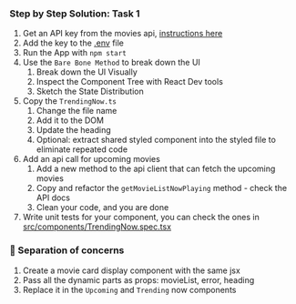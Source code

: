 ### Step by Step Solution: Task 1

1. Get an API key from the movies api, [instructions here](https://developers.themoviedb.org/3)
2. Add the key to the [.env](.env) file
3. Run the App with `npm start`
4. Use the `Bare Bone Method` to break down the UI
   1. Break down the UI Visually
   2. Inspect the Component Tree with React Dev tools
   3. Sketch the State Distribution
5. Copy the `TrendingNow.ts`
   1. Change the file name
   2. Add it to the DOM
   3. Update the heading
   4. Optional: extract shared styled component into the styled file to eliminate repeated code
6. Add an api call for upcoming movies
   1. Add a new method to the api client that can fetch the upcoming movies
   2. Copy and refactor the `getMovieListNowPlaying` method - check the API docs
   3. Clean your code, and you are done
7. Write unit tests for your component, you can check the ones in [src/components/TrendingNow.spec.tsx](src/components/TrendingNow.spec.tsx)

### :file_folder: Separation of concerns

1. Create a movie card display component with the same jsx
2. Pass all the dynamic parts as props: movieList, error, heading
3. Replace it in the `Upcoming` and `Trending` now components
